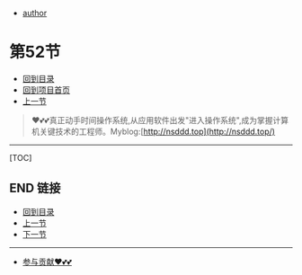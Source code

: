 + [author](https://github.com/3293172751)
# 第52节
+ [回到目录](../README.md)
+ [回到项目首页](../../README.md)
+ [上一节](51.md)
> ❤️💕💕真正动手时间操作系统,从应用软件出发"进入操作系统",成为掌握计算机关键技术的工程师。Myblog:[http://nsddd.top](http://nsddd.top/)
---
[TOC]





## END 链接
+ [回到目录](../README.md)
+ [上一节](51.md)
+ [下一节](53.md)
---
+ [参与贡献❤️💕💕](https://github.com/3293172751/Block_Chain/blob/master/Git/git-contributor.md)